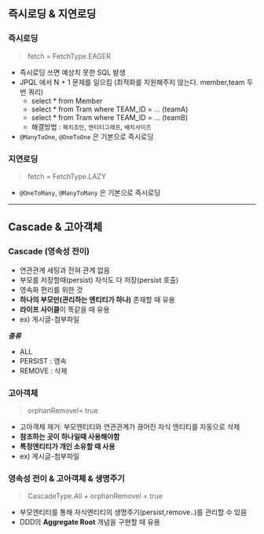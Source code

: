 ## 즉시로딩 & 지연로딩

### 즉시로딩
> fetch = FetchType.EAGER
- 즉시로딩 쓰면 예상치 못한 SQL 발생
- JPQL 에서 N + 1 문제를 일으킴 (최적화를 지원해주지 않는다. member,team 두번 쿼리)
    - select * from Member
    - select * from Tram where TEAM_ID = ... (teamA)
    - select * from Tram where TEAM_ID = ... (teamB)
    - 해결방법 : `패치조인`, `엔티티그래프`, `배치사이즈`
- `@ManyToOne`, `@OneToOne` 은 기본으로 즉시로딩
### 지연로딩
> fetch = FetchType.LAZY
- `@OneToMany`, `@ManyToMany` 은 기본으로 즉시로딩

---

## Cascade & 고아객체

### Cascade (영속성 전이)
- 연관관계 세팅과 전혀 관계 없음
- 부모를 저장할때(persist) 자식도 다 저장(persist 호출)
- 영속화 편리를 위한 것
- **하나의 부모만(관리하는 엔티티가 하나)** 존재할 때 유용
- **라이프 사이클**이 똑같을 때 유용
- ex) 게시글-첨부파일

***종류***
- ALL
- PERSIST : 영속
- REMOVE : 삭제

### 고아객체
> orphanRemovel= true
- 고아객체 제거: 부모엔티티와 연관관계가 끊어진 자식 엔티티를 자동으로 삭제
- **참조하는 곳이 하나일때 사용해야함**
- **특정엔티티가 개인 소유할 때 사용**
- ex) 게시글-첨부파일

### 영속성 전이 & 고아객체 & 생명주기
> CascadeType.All + orphanRemovel = true
- 부모엔티티를 통해 자식엔티티의 생명주기(persist,remove..)를 관리할 수 있음
- DDD의 **Aggregate Root** 개념을 구현할 때 유용